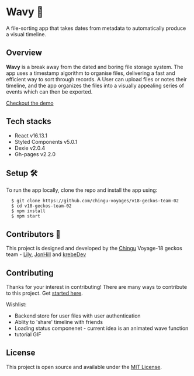 # Wavy :rocket:
A file-sorting app that takes dates from metadata to automatically produce a visual timeline.

## Overview
**Wavy** is a break away from the dated and boring file storage system. The app uses a timestamp algorithm to organise files, delivering a fast and efficient way to sort through records. A User can upload files or notes their timeline, and the app organizes the files into a visually appealing series of events which can then be exported.

[Checkout the demo](https://chingu-voyages.github.io/v18-geckos-team-02/)


## Tech stacks 

* React v16.13.1
* Styled Components v5.0.1
* Dexie v2.0.4
* Gh-pages v2.2.0


## Setup :hammer_and_wrench:

To run the app locally, clone the repo and install the app using: 

```
  $ git clone https://github.com/chingu-voyages/v18-geckos-team-02
  $ cd v18-geckos-team-02
  $ npm install 
  $ npm start
```

## Contributors :sparkler:
This project is designed and developed by the [Chingu](https://www.chingu.io/) Voyage-18 geckos team - [Lily](https://github.com/lily-law), [JonHill](https://github.com/jondhill333) and [krebeDev](https://github.com/krebeDev)

## Contributing 
Thanks for your interest in contributing! There are many ways to contribute to this project. Get [started here](CONTRIBUTING.md).

Wishlist:

* Backend store for user files with user authentication
* Ablity to 'share' timeline with friends
* Loading status componenet - current idea is an animated wave function
* tutorial GIF



## License 
This project is open source and available under the [MIT License](LICENSE.md).
